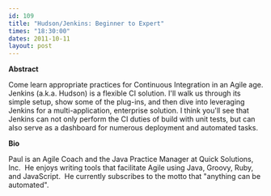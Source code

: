 ```yaml
---
id: 109
title: "Hudson/Jenkins: Beginner to Expert"
times: "18:30:00"
dates: 2011-10-11
layout: post
---
```

 **Abstract**

Come learn appropriate practices for Continuous Integration in an Agile age. Jenkins (a.k.a. Hudson) is a flexible CI solution. I'll walk us through its simple setup, show some of the plug-ins, and then dive into leveraging Jenkins for a multi-application, enterprise solution. I think you'll see that Jenkins can not only perform the CI duties of build with unit tests, but can also serve as a dashboard for numerous deployment and automated tasks.

**Bio**

Paul is an Agile Coach and the Java Practice Manager at Quick Solutions, Inc.&nbsp; He enjoys writing tools that facilitate Agile using Java, Groovy, Ruby, and JavaScript.&nbsp; He currently subscribes to the motto that "anything can be automated".

